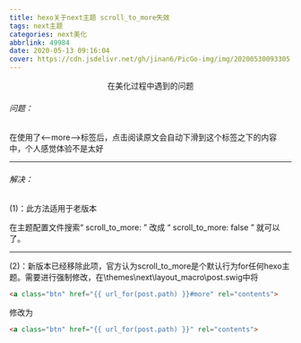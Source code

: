 ```yaml
---
title: hexo关于next主题 scroll_to_more失效
tags: next主题
categories: next美化
abbrlink: 49984
date: 2020-05-13 09:16:04
cover: https://cdn.jsdelivr.net/gh/jinan6/PicGo-img/img/20200530093305.jpg
---
```


<center>在美化过程中遇到的问题</center>

###### 问题：

在使用了<--more-->标签后，点击阅读原文会自动下滑到这个标签之下的内容中，个人感觉体验不是太好

------



###### 解决：

(1)：此方法适用于老版本

在主题配置文件搜索“ scroll_to_more: ” 改成 “ scroll_to_more: false ” 就可以了。

------

(2)：新版本已经移除此项，官方认为scroll_to_more是个默认行为for任何hexo主题。需要进行强制修改，在\themes\next\layout_macro\post.swig中将

````html
<a class="btn" href="{{ url_for(post.path) }}#more" rel="contents">
````

修改为

````html
<a class="btn" href="{{ url_for(post.path) }}" rel="contents">
````



